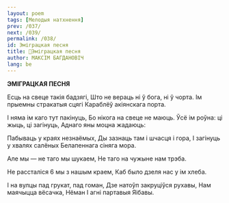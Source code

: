 ```yaml
---
layout: poem
tags: [Мелодыя натхнення]
prev: /037/
next: /039/
permalink: /038/
id: Эміграцкая песня
title: 🚧Эміграцкая песня
author: МАКСІМ БАГДАНОВІЧ
lang: be
---
```



 
**ЭМІГРАЦКАЯ ПЕСНЯ**

Есць на свеце такія бадзягі, Што не вераць ні ў бога, ні ў чорта. Ім прыемны стракатыя сцягі Караблёў акіянскага порта.

I няма ім каго тут пакінуць, Бо нікога на свеце не маюць. Ўсё ім роўна: ці жыць, ці загінуць,  Аднаго яны моцна жадаюць:

Пабываць у краях незнаёмых, Ды зазнаць там і шчасця і гора, I загінуць у хвалях салёных Белапеннага сіняга мора.

Але мы — не таго мы шукаем, He таго на чужыне нам трэба.

He рассталіся 6 мы з нашым краем, Каб было дзеля нас у ім хлеба.

I на вулцы пад грукат, пад гоман, Дзе натоўп закруціўся рухавы, Нам маячыцца вёсачка, Нёман I агні партавыя Яібавы.
